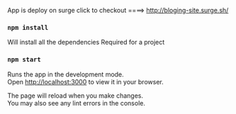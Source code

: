 App is deploy on surge click to checkout ====> http://bloging-site.surge.sh/

### `npm install`

Will install all the dependencies Required for a project

### `npm start`

Runs the app in the development mode.\
Open [http://localhost:3000](http://localhost:3000) to view it in your browser.

The page will reload when you make changes.\
You may also see any lint errors in the console.
